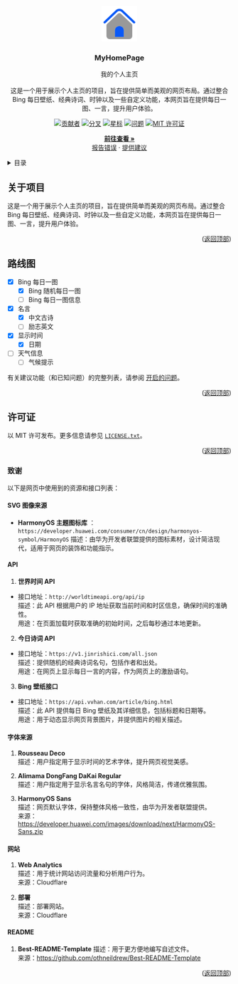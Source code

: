 <a id="readme-top"></a>

<!-- 项目 LOGO -->
<br />
<div align="center">
  <a href="https://github.com/PhantomPixel-0418/MyHomePage">
    <img src="images/logo.svg" alt="Logo" width="80" height="80">
  </a>

<h3 align="center">MyHomePage</h3>

  <p align="center">
    我的个人主页<br /><br />这是一个用于展示个人主页的项目，旨在提供简单而美观的网页布局。通过整合 Bing 每日壁纸、经典诗词、时钟以及一些自定义功能，本网页旨在提供每日一图、一言，提升用户体验。
  </p>

  [![贡献者][投稿人包庇]][贡献者网址]
  [![分叉][分叉包庇]][分叉网址]
  [![星标][星标包庇]][星标网址]
  [![问题][问题包庇]][问题网址]
  [![MIT 许可证][许可证包庇]][许可证网址]

  <p align="center">
    <a href="https://phantompixel.pages.dev"><strong>前往查看 »</strong></a>
    <br />
        <a href="https://github.com/PhantomPixel-0418/MyHomePage/issues/new?labels=bug&template=bug-report---.md">报告错误</a>
    ·
    <a href="https://github.com/PhantomPixel-0418/MyHomePage/issues/new?labels=enhancement&template=feature-request---.md">提供建议</a>
  </p>
</div>

<!-- 目录 -->
<details>
  <summary>目录</summary>
  <ol>
    <li>
      <a href="#关于项目">关于项目</a>
    </li>
    <li><a href="#路线图">路线图</a></li>
    <li><a href="#许可证">许可证</a></li>
    <li><a href="#致谢">致谢</a></li>
  </ol>
</details>

<!-- 关于项目 -->
## 关于项目

这是一个用于展示个人主页的项目，旨在提供简单而美观的网页布局。通过整合 Bing 每日壁纸、经典诗词、时钟以及一些自定义功能，本网页旨在提供每日一图、一言，提升用户体验。

<p align="right">(<a href="#readme-top">返回顶部</a>)</p>

<!-- 路线图 -->
## 路线图

- [x] Bing 每日一图
  - [x] Bing 随机每日一图
  - [ ] Bing 每日一图信息 
- [x] 名言
  - [x] 中文古诗
  - [ ] 励志英文
- [x] 显示时间
  - [x] 日期
- [ ] 天气信息
  - [ ] 气候提示

有关建议功能（和已知问题）的完整列表，请参阅 [开启的问题](https://github.com/PhantomPixel-0418/MyHomePage/issues)。

<p align="right">(<a href="#readme-top">返回顶部</a>)</p>

<!-- 许可证 -->
## 许可证

以 MIT 许可发布。更多信息请参见 [`LICENSE.txt`](LICENSE)。

<p align="right">(<a href="#readme-top">返回顶部</a>)</p>

<!-- 致谢 -->
### 致谢

以下是网页中使用到的资源和接口列表：

#### SVG 图像来源
- **HarmonyOS 主题图标库** ：`https://developer.huawei.com/consumer/cn/design/harmonyos-symbol/HarmonyOS`
  描述：由华为开发者联盟提供的图标素材，设计简洁现代，适用于网页的装饰和功能指示。

#### API

1. **世界时间 API**
- 接口地址：`http://worldtimeapi.org/api/ip`  
  描述：此 API 根据用户的 IP 地址获取当前时间和时区信息，确保时间的准确性。  
  用途：在页面加载时获取准确的初始时间，之后每秒通过本地更新。
  
2. **今日诗词 API**
- 接口地址：`https://v1.jinrishici.com/all.json`  
  描述：提供随机的经典诗词名句，包括作者和出处。  
  用途：在网页上显示每日一言的内容，作为网页上的激励语句。

3. **Bing 壁纸接口**
- 接口地址：`https://api.vvhan.com/article/bing.html`  
  描述：此 API 提供每日 Bing 壁纸及其详细信息，包括标题和日期等。  
  用途：用于动态显示网页背景图片，并提供图片的相关描述。

#### 字体来源

1. **Rousseau Deco**  
   描述：用户指定用于显示时间的艺术字体，提升网页视觉美感。
   
2. **Alimama DongFang DaKai Regular**  
   描述：用户指定用于显示名言名句的字体，风格简洁，传递优雅氛围。
   
3. **HarmonyOS Sans**  
   描述：网页默认字体，保持整体风格一致性，由华为开发者联盟提供。  
   来源：https://developer.huawei.com/images/download/next/HarmonyOS-Sans.zip

#### 网站

1. **Web Analytics**  
   描述：用于统计网站访问流量和分析用户行为。  
   来源：Cloudflare
   
3. **部署**  
   描述：部署网站。  
   来源：Cloudflare

#### README

1. **Best-README-Template**
   描述：用于更方便地编写自述文件。  
   来源：https://github.com/othneildrew/Best-README-Template  

<p align="right">(<a href="#readme-top">返回顶部</a>)</p>

<!-- 标记链接和图像 -->
<!-- https://www.markdownguide.org/basic-syntax/#reference-style-links -->

[投稿人包庇]: https://img.shields.io/github/contributors/PhantomPixel-0418/MyHomePage.svg
[贡献者网址]: https://github.com/PhantomPixel-0418/MyHomePage/graphs/contributors
[分叉包庇]: https://img.shields.io/github/forks/PhantomPixel-0418/MyHomePage.svg?style
[分叉网址]: https://github.com/PhantomPixel-0418/MyHomePage/network/members
[星标包庇]: https://img.shields.io/github/stars/PhantomPixel-0418/MyHomePage.svg?style
[星标网址]: https://github.com/PhantomPixel-0418/MyHomePage/stargazers
[问题包庇]: https://img.shields.io/github/issues/PhantomPixel-0418/MyHomePage.svg
[问题网址]: https://github.com/PhantomPixel-0418/MyHomePage/issues
[许可证包庇]: https://img.shields.io/github/license/PhantomPixel-0418/MyHomePage.svg
[许可证网址]: https://github.com/PhantomPixel-0418/MyHomePage/blob/master/LICENSE.txt
